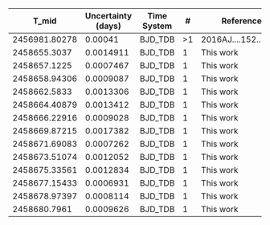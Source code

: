 |T_mid        |Uncertainty (days)|Time System|#  |Reference           |
|-------------|------------------|-----------|---|--------------------|
|2456981.80278|0.00041           |BJD_TDB    |>1 |2016AJ....152..161D |
|2458655.3037 |0.0014911         |BJD_TDB    |1  |This work           |
|2458657.1225 |0.0007467         |BJD_TDB    |1  |This work           |
|2458658.94306|0.0009087         |BJD_TDB    |1  |This work           |
|2458662.5833 |0.0013306         |BJD_TDB    |1  |This work           |
|2458664.40879|0.0013412         |BJD_TDB    |1  |This work           |
|2458666.22916|0.0009028         |BJD_TDB    |1  |This work           |
|2458669.87215|0.0017382         |BJD_TDB    |1  |This work           |
|2458671.69083|0.0007262         |BJD_TDB    |1  |This work           |
|2458673.51074|0.0012052         |BJD_TDB    |1  |This work           |
|2458675.33561|0.0012834         |BJD_TDB    |1  |This work           |
|2458677.15433|0.0006931         |BJD_TDB    |1  |This work           |
|2458678.97397|0.0008114         |BJD_TDB    |1  |This work           |
|2458680.7961 |0.0009626         |BJD_TDB    |1  |This work           |
